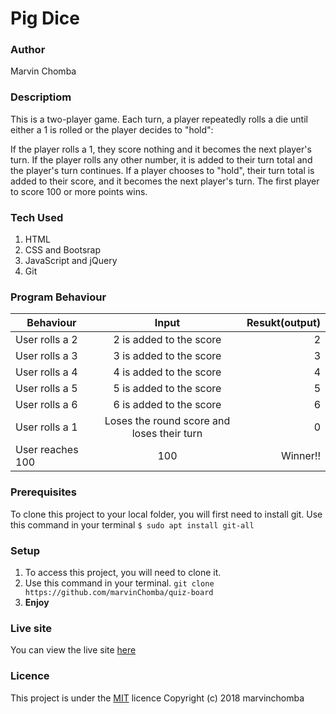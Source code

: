 # Pig Dice 

### Author
Marvin Chomba

### Descriptiom
This is a two-player game.
Each turn, a player repeatedly rolls a die until either a 1 is rolled or the player decides to "hold":

If the player rolls a 1, they score nothing and it becomes the next player's turn.
If the player rolls any other number, it is added to their turn total and the player's turn continues.
If a player chooses to "hold", their turn total is added to their score, and it becomes the next player's turn.
The first player to score 100 or more points wins.

### Tech Used
1. HTML
2. CSS and Bootsrap
3. JavaScript and jQuery
4. Git

### Program Behaviour
| Behaviour   |      Input      |  Resukt(output) |
|----------|:-------------:|------:|
| User rolls a 2 |  2 is added to the score | 2 |
| User rolls a 3 |  3 is added to the score | 3 |
| User rolls a 4 |  4 is added to the score | 4 |
| User rolls a 5 |  5 is added to the score | 5 |
| User rolls a 6 |  6 is added to the score | 6 |
| User rolls a 1 |  Loses the round score and loses their turn | 0 |
| User reaches 100 |  100 | Winner!! |
    

### Prerequisites
To clone this project to your local folder, you will first need to install git.
Use this command in your terminal
`$ sudo apt install git-all`

### Setup
1. To access this project, you will need to clone it.
2. Use this command in your terminal.
`git clone https://github.com/marvinChomba/quiz-board`
3. __Enjoy__

### Live site
You can view the live site [here](https://marvinchomba.github.io/pig-dice/)

### Licence
This project is under the [MIT](https://github.com/marvinChomba/pig-dice/blob/master/LICENSE) licence
Copyright (c) 2018 marvinchomba
